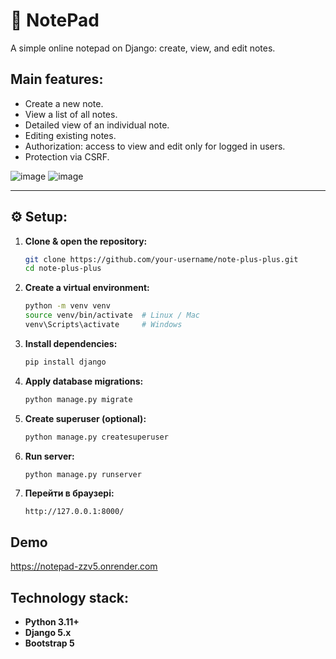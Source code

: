 # 📓 NotePad

A simple online notepad on Django: create, view, and edit notes.

## Main features:
- Create a new note.
- View a list of all notes.
- Detailed view of an individual note.
- Editing existing notes.
- Authorization: access to view and edit only for logged in users.
- Protection via CSRF.

![image](https://github.com/user-attachments/assets/91cd5bdc-a34d-492e-b836-72542a149ad3)
![image](https://github.com/user-attachments/assets/b10e0068-5862-4cea-a443-da1a199c5456)


---

## ⚙️ Setup:

1. **Clone & open the repository:**
   ```bash
   git clone https://github.com/your-username/note-plus-plus.git
   cd note-plus-plus
   ```

2. **Create a virtual environment:**
   ```bash
   python -m venv venv
   source venv/bin/activate  # Linux / Mac
   venv\Scripts\activate     # Windows
   ```

3. **Install dependencies:**
   ```bash
   pip install django
   ```

4. **Apply database migrations:**
   ```bash
   python manage.py migrate
   ```

5. **Create superuser (optional):**
   ```bash
   python manage.py createsuperuser
   ```

6. **Run server:**
   ```bash
   python manage.py runserver
   ```

7. **Перейти в браузері:**
   ```
   http://127.0.0.1:8000/
   ```
##  Demo

https://notepad-zzv5.onrender.com


##  Technology stack:
- **Python 3.11+**
- **Django 5.x**
- **Bootstrap 5**

